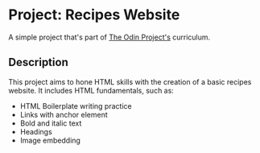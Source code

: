 # Project: Recipes Website

A simple project that's part of [The Odin Project's](https://www.theodinproject.com) curriculum.

## Description

This project aims to hone HTML skills with the creation of a basic recipes website. It includes HTML fundamentals, such as:

- HTML Boilerplate writing practice
- Links with anchor element
- Bold and italic text
- Headings
- Image embedding
